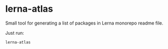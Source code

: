# lerna-atlas

Small tool for generating a list of packages in Lerna monorepo readme file.

Just run:

```
lerna-atlas
```